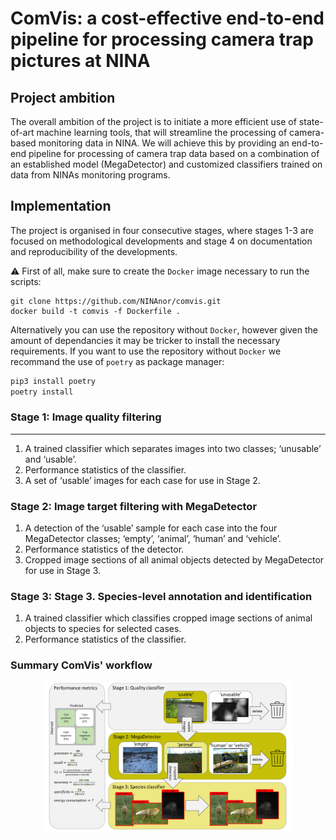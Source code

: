 # ComVis: a cost-effective end-to-end pipeline for processing camera trap pictures at NINA

## Project ambition

The overall ambition of the project is to initiate a more efficient use of state-of-art machine learning tools,
that will streamline the processing of camera-based monitoring data in NINA. We will achieve this by
providing an end-to-end pipeline for processing of camera trap data based on a combination of an established
model (MegaDetector) and customized classifiers trained on data from NINAs monitoring programs.


## Implementation

The project is organised in four consecutive stages, where stages 1-3 are focused on methodological developments and stage 4 on documentation and reproducibility of the developments.

:warning: First of all, make sure to create the `Docker` image necessary to run the scripts:

```
git clone https://github.com/NINAnor/comvis.git
docker build -t comvis -f Dockerfile .
```

Alternatively you can use the repository without `Docker`, however given the amount of dependancies it may be tricker to install the necessary requirements. If you want to use the repository without `Docker` we recommand the use of `poetry` as package manager:

```bash
pip3 install poetry
poetry install 
```

### Stage 1: Image quality filtering
---

1. A trained classifier which separates images into two classes;
‘unusable’ and ‘usable’.
2. Performance statistics of the classifier.
3. A set of ‘usable’ images for each case for use in Stage 2.

### Stage 2: Image target filtering with MegaDetector

1. A detection of the ‘usable’ sample for each case into the
four MegaDetector classes; ‘empty’, ‘animal’, ‘human’ and
‘vehicle’.
2. Performance statistics of the detector.
3. Cropped image sections of all animal objects detected by
MegaDetector for use in Stage 3.

### Stage 3: Stage 3. Species-level annotation and identification

1. A trained classifier which classifies cropped image sections of
animal objects to species for selected cases.
2. Performance statistics of the classifier.

### Summary ComVis' workflow

<p align="center"><img src="Docs/comvis-workflow.png" alt="figure" width="400"/></p>
